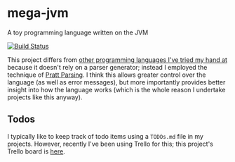 # mega-jvm
A toy programming language written on the JVM

[![Build Status](https://travis-ci.org/kengorab/mega-jvm.svg?branch=master)](https://travis-ci.org/kengorab/mega-jvm)

This project differs from [other programming languages I've tried my hand at](https://github.com/kengorab/kage) because it doesn't rely on a parser generator; instead I employed the technique of [Pratt Parsing](https://en.wikipedia.org/wiki/Pratt_parser). I think this allows greater control over the language (as well as error messages), but more importantly provides better insight into how the language works (which is the whole reason I undertake projects like this anyway).

## Todos
I typically like to keep track of todo items using a `TODOs.md` file in my projects. However, recently I've been using Trello for this; this project's Trello board is [here](https://trello.com/b/3kYZblAJ/mega-jvm).
